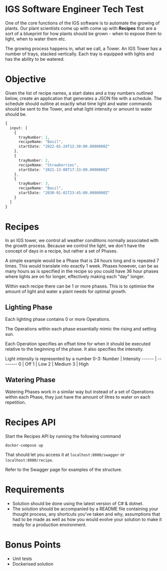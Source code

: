 # IGS Software Engineer Tech Test
One of the core functions of the IGS software is to automate the growing of plants. Our plant scientists come up with come up with **Recipes** that are a sort of a blueprint for how plants should be grown - when to expose them to light, when to water them etc.

The growing process happens in, what we call, a Tower. An IGS Tower has a number of trays, stacked vertically. Each tray is equipped with lights and has the ability to be watered.

# Objective
Given the list of recipe names, a start dates and a tray numbers outlined below, create an application that generates a JSON file with a schedule. The schedule should outline at exactly what time light and water commands should be sent to the Tower, and what light intensity or amount to water should be.

```typescript
{
  input: [
    {
      trayNumber: 1,
      recipeName: "Basil",
      startDate: "2022-01-24T12:30:00.0000000Z"
    },
    {
      trayNumber: 2,
      recipeName: "Strawberries",
      startDate: "2021-13-08T17:33:00.0000000Z"
    },
    {
      trayNumber: 3,
      recipeName: "Basil",
      startDate: "2030-01-01T23:45:00.0000000Z"
    }
  ]
}
```

# Recipes
In an IGS tower, we control all weather conditions normally associated with the growth process. Because we control the light, we don't have the concept of days in a recipe, but rather a set of Phases.

A simple example would be a Phase that is 24 hours long and is repeated 7 times. This would translate into exactly 1 week. Phases however, can be as many hours as is specified in the recipe so you could have 36 hour phases where lights are on for longer, effectively making each "day" longer.

Within each recipe there can be 1 or more phases. This is to optimise the amount of light and water a plant needs for optimal growth.

## Lighting Phase
Each lighting phase contains 0 or more Operations.

The Operations within each phase essentially mimic the rising and setting sun.

Each Operation specifies an offset time for when it should be executed relative to the beginning of the phase. It also specifies the intensity.

Light intensity is represented by a number 0-3:
Number | Intensity
------ | --------
0      | Off
1      | Low
2      | Medium
3      | High



## Watering Phase
Watering Phases work in a similar way but instead of a set of Operations within each Phase, they just have the amount of litres to water on each repetition.

# Recipes API
Start the Recipes API by running the following command

```
docker-compose up
```
That should let you access it at `localhost:8080/swagger` or `localhost:8080/recipe`.

Refer to the Swagger page for examples of the structure.

# Requirements
- Solution should be done using the latest version of C# & dotnet.
- The solution should be accompanied by a README file containing your thought process, any shortcuts you've taken and why, assumptions that had to be made as well as how you would evolve your solution to make it ready for a production environment.

# Bonus Points
- Unit tests
- Dockerised solution


